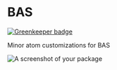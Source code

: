# BAS

[![Greenkeeper badge](https://badges.greenkeeper.io/basarat/atom-bas.svg)](https://greenkeeper.io/)

Minor atom customizations for BAS

![A screenshot of your package](https://f.cloud.github.com/assets/69169/2290250/c35d867a-a017-11e3-86be-cd7c5bf3ff9b.gif)
